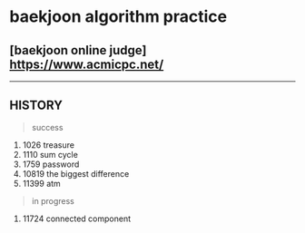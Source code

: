 # baekjoon algorithm practice

## [baekjoon online judge] https://www.acmicpc.net/

<hr/>

## HISTORY

> success

1. 1026 treasure
2. 1110 sum cycle
3. 1759 password
4. 10819 the biggest difference
5. 11399 atm

> in progress

1. 11724 connected component
